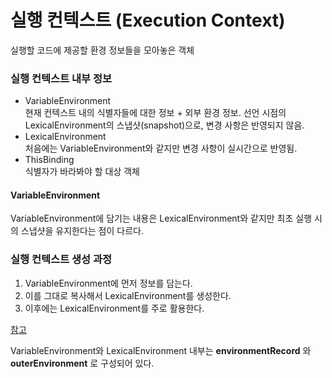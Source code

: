 # 실행 컨텍스트 (Execution Context)
실행할 코드에 제공할 환경 정보들을 모아놓은 객체

### 실행 컨텍스트 내부 정보
- VariableEnvironment  
    현재 컨텍스트 내의 식별자들에 대한 정보 + 외부 환경 정보.
    선언 시점의 LexicalEnvironment의 스냅샷(snapshot)으로, 변경 사항은 반영되지 않음.
- LexicalEnvironment  
    처음에는 VariableEnvironment와 같지만 변경 사항이 실시간으로 반영됨.
- ThisBinding  
    식별자가 바라봐야 할 대상 객체

#### VariableEnvironment
VariableEnvironment에 담기는 내용은 LexicalEnvironment와 같지만 최초 실행 시의 스냅샷을 유지한다는 점이 다르다.

### 실행 컨텍스트 생성 과정
1. VariableEnvironment에 먼저 정보를 담는다.
2. 이를 그대로 복사해서 LexicalEnvironment를 생성한다.
3. 이후에는 LexicalEnvironment를 주로 활용한다.

[참고](http://dmitrysoshnikov.com/ecmascript/es5-chapter-3-2-lexical-environments-ecmascript-implementation/)

VariableEnvironment와 LexicalEnvironment 내부는 **environmentRecord** 와 **outerEnvironment** 로 구성되어 있다.
